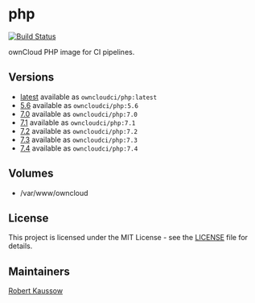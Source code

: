 # php

[![Build Status](https://cloud.drone.io/api/badges/owncloud-ci/php/status.svg)](https://cloud.drone.io/owncloud-ci/php)

ownCloud PHP image for CI pipelines.

## Versions

* [latest](./latest) available as `owncloudci/php:latest`
* [5.6](./v5.6) available as `owncloudci/php:5.6`
* [7.0](./v7.0) available as `owncloudci/php:7.0`
* [7.1](./v7.1) available as `owncloudci/php:7.1`
* [7.2](./v7.2) available as `owncloudci/php:7.2`
* [7.3](./v7.3) available as `owncloudci/php:7.3`
* [7.4](./v7.4) available as `owncloudci/php:7.4`

## Volumes

* /var/www/owncloud

## License

This project is licensed under the MIT License - see the [LICENSE](LICENSE) file for details.

## Maintainers

[Robert Kaussow](https://github.com/xoxys/)
